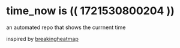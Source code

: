 # time_now is (( 1721530800204 ))

an automated repo that shows the currnent time

inspired by [breakingheatmap](https://github.com/breakingheatmap/breakingheatmap)